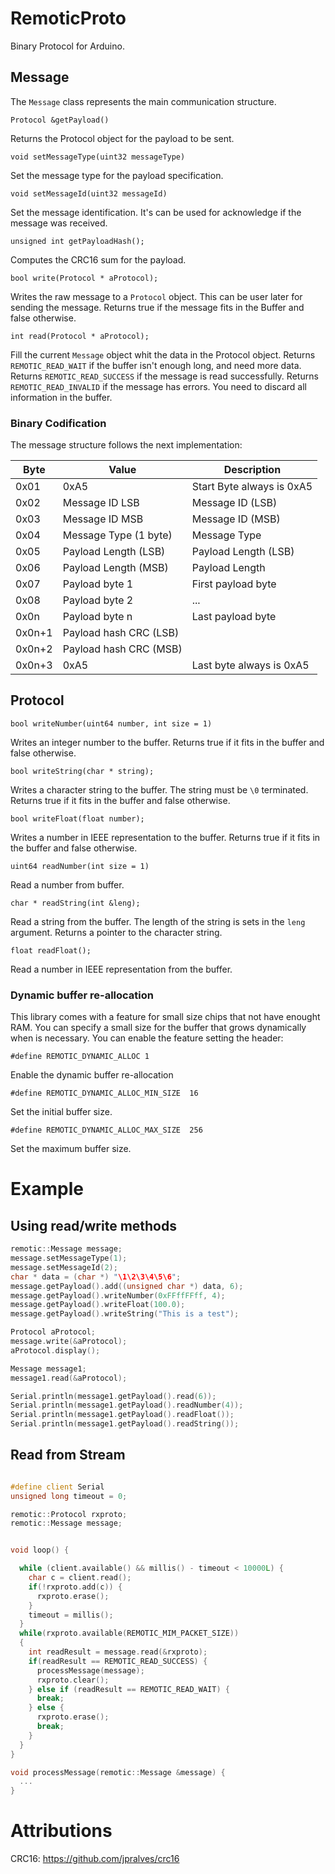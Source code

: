 # RemoticProto

Binary Protocol for Arduino.


## Message

The `Message` class represents the main communication structure. 

`Protocol &getPayload()`

Returns the Protocol object for the payload to be sent.

`void setMessageType(uint32 messageType)`

Set the message type for the payload specification.

`void setMessageId(uint32 messageId)`

Set the message identification. It's can be used for acknowledge if the message was received.

`unsigned int getPayloadHash();`

Computes the CRC16 sum for the payload.

`bool write(Protocol * aProtocol);`

Writes the raw message to a `Protocol` object. This can be user later for sending the message. Returns true if the message fits in the Buffer and false otherwise.

`int read(Protocol * aProtocol);`

Fill the current `Message` object whit the data in the Protocol object.
Returns `REMOTIC_READ_WAIT` if the buffer isn't enough long, and need more data.
Returns `REMOTIC_READ_SUCCESS` if the message is read successfully.
Returns `REMOTIC_READ_INVALID` if the message has errors. You need to discard all information in the buffer.

### Binary Codification

The message structure follows the next implementation:

| Byte   | Value                  | Description               |
|--------|------------------------|---------------------------|
| 0x01   | 0xA5                   | Start Byte always is 0xA5 |
| 0x02   | Message ID LSB         | Message ID (LSB)          |
| 0x03   | Message ID MSB         | Message ID (MSB)          |
| 0x04   | Message Type (1 byte)  | Message Type              |
| 0x05   | Payload Length (LSB)   | Payload Length (LSB)      |
| 0x06   | Payload Length (MSB)   | Payload Length            |
| 0x07   | Payload byte 1         | First payload byte        |
| 0x08   | Payload byte 2         | ...                       |
| 0x0n   | Payload byte n         | Last payload byte         |
| 0x0n+1 | Payload hash CRC (LSB) |                           |
| 0x0n+2 | Payload hash CRC (MSB) |                           |
| 0x0n+3 | 0xA5                   | Last byte always is 0xA5  |

## Protocol

`bool writeNumber(uint64 number, int size = 1)`

Writes an integer number to the buffer. Returns true if it fits in the buffer and false otherwise. 

`bool writeString(char * string);`

Writes a character string to the buffer. The string must be `\0` terminated. Returns true if it fits in the buffer and false otherwise.

`bool writeFloat(float number);`

Writes a number in IEEE representation to the buffer. Returns true if it fits in the buffer and false otherwise.

`uint64 readNumber(int size = 1)`

Read a number from buffer. 

`char * readString(int &leng);`

Read a string from the buffer. The length of the string is sets in the `leng` argument. Returns a pointer to the character string.

`float readFloat();`

Read a number in IEEE representation from the buffer.

### Dynamic buffer re-allocation

This library comes with a feature for small size chips that not have enought RAM. You can specify a small size for the buffer that grows dynamically when is necessary.
You can enable the feature setting the header:

`#define REMOTIC_DYNAMIC_ALLOC 1`

Enable the dynamic buffer re-allocation

`#define REMOTIC_DYNAMIC_ALLOC_MIN_SIZE  16`

Set the initial buffer size.

`#define REMOTIC_DYNAMIC_ALLOC_MAX_SIZE  256`

Set the maximum buffer size.

# Example

## Using read/write methods
```cpp
remotic::Message message;
message.setMessageType(1);
message.setMessageId(2);
char * data = (char *) "\1\2\3\4\5\6";
message.getPayload().add((unsigned char *) data, 6);
message.getPayload().writeNumber(0xFFffFFff, 4);
message.getPayload().writeFloat(100.0);
message.getPayload().writeString("This is a test");

Protocol aProtocol;
message.write(&aProtocol);
aProtocol.display();

Message message1;
message1.read(&aProtocol);

Serial.println(message1.getPayload().read(6));
Serial.println(message1.getPayload().readNumber(4));
Serial.println(message1.getPayload().readFloat());
Serial.println(message1.getPayload().readString());
```

## Read from Stream
```cpp

#define client Serial
unsigned long timeout = 0;

remotic::Protocol rxproto;
remotic::Message message;


void loop() {

  while (client.available() && millis() - timeout < 10000L) {
    char c = client.read();
    if(!rxproto.add(c)) {
      rxproto.erase();
    }
    timeout = millis();
  }
  while(rxproto.available(REMOTIC_MIM_PACKET_SIZE))
  {
    int readResult = message.read(&rxproto);
    if(readResult == REMOTIC_READ_SUCCESS) {
      processMessage(message);
      rxproto.clear();
    } else if (readResult == REMOTIC_READ_WAIT) {
      break;
    } else {
      rxproto.erase();
      break;
    }
  }
}

void processMessage(remotic::Message &message) {
  ...
}
```

# Attributions


CRC16: https://github.com/jpralves/crc16
